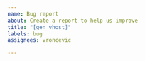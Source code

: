 ```yaml
---
name: Bug report
about: Create a report to help us improve
title: "[gen_vhost]"
labels: bug
assignees: vroncevic

---
```


